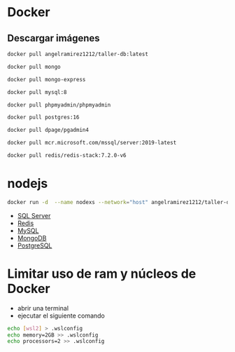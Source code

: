 # Docker

## Descargar imágenes

```sh
docker pull angelramirez1212/taller-db:latest
```

```sh
docker pull mongo
```

```sh
docker pull mongo-express
```

```sh
docker pull mysql:8
```

```sh
docker pull phpmyadmin/phpmyadmin
```

```sh
docker pull postgres:16
```

```sh
docker pull dpage/pgadmin4
```

```sh
docker pull mcr.microsoft.com/mssql/server:2019-latest
```

```sh
docker pull redis/redis-stack:7.2.0-v6
```

# nodejs

```sh
docker run -d  --name nodexs --network="host" angelramirez1212/taller-db:latest
```

- [SQL Server ](./SQL-Server/Config.md)
- [Redis](./Redis//Config.md)
- [MySQL](./Mysql//Config.md)
- [MongoDB](./MongoDB/Config.md)
- [PostgreSQL](./PostgreSQL/Config.md)

# Limitar uso de ram y núcleos de Docker

- abrir una terminal
- ejecutar el siguiente comando

```sh
echo [wsl2] > .wslconfig
echo memory=2GB >> .wslconfig
echo processors=2 >> .wslconfig
```
